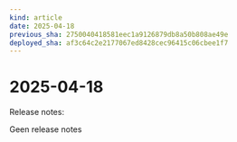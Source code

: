 ```yaml
---
kind: article
date: 2025-04-18
previous_sha: 2750040418581eec1a9126879db8a50b808ae49e
deployed_sha: af3c64c2e2177067ed8428cec96415c06cbee1f7
---
```


# 2025-04-18

Release notes:

Geen release notes
